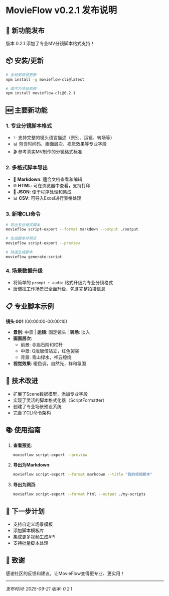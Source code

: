 # MovieFlow v0.2.1 发布说明

## 🎉 新功能发布

版本 0.2.1 添加了专业MV分镜脚本格式支持！

## 📦 安装/更新

```bash
# 全局安装或更新
npm install -g movieflow-cli@latest

# 或作为项目依赖
npm install movieflow-cli@0.2.1
```

## 🆕 主要新功能

### 1. 专业分镜脚本格式
- ✨ 支持完整的镜头语言描述（景别、运镜、转场等）
- 📊 包含时间码、画面层次、视觉效果等专业字段
- 🎬 参考真实MV制作的分镜格式标准

### 2. 多格式脚本导出
- 📝 **Markdown**: 适合文档查看和编辑
- 🌐 **HTML**: 可在浏览器中查看，支持打印
- 💾 **JSON**: 便于程序处理和集成
- 📊 **CSV**: 可导入Excel进行表格处理

### 3. 新增CLI命令
```bash
# 导出专业格式脚本
movieflow script-export --format markdown --output ./output

# 生成脚本并预览
movieflow script-export --preview

# 快速生成脚本
movieflow generate-script
```

### 4. 场景数据升级
- 将简单的 `prompt + audio` 格式升级为专业分镜格式
- 唐僧找工作场景已全面升级，包含完整拍摄信息

## 📋 专业脚本示例

**镜头 001** (00:00:00-00:00:10)
- **景别**: 中景 | **运镜**: 固定镜头 | **转场**: 淡入
- **画面层次**:
  - 前景: 寺庙石阶和栏杆
  - 中景: Q版唐僧站立，红色袈裟
  - 背景: 青山绿水，祥云缭绕
- **视觉效果**: 暖色调，自然光，祥和氛围

## 🔧 技术改进

- 扩展了Scene数据模型，添加专业字段
- 实现了灵活的脚本格式化器（ScriptFormatter）
- 创建了专业场景预设系统
- 完善了CLI命令架构

## 📚 使用指南

1. **查看预览**:
   ```bash
   movieflow script-export --preview
   ```

2. **导出为Markdown**:
   ```bash
   movieflow script-export --format markdown --title "我的视频脚本"
   ```

3. **导出为网页**:
   ```bash
   movieflow script-export --format html --output ./my-scripts
   ```

## 🚀 下一步计划

- 支持自定义场景模板
- 添加脚本模板库
- 集成更多视频生成API
- 支持批量脚本处理

## 🙏 致谢

感谢社区的反馈和建议，让MovieFlow变得更专业、更实用！

---

*发布时间: 2025-09-21*
*版本: 0.2.1*
